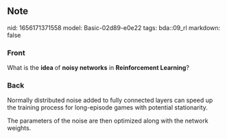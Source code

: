 ## Note
nid: 1656171371558
model: Basic-02d89-e0e22
tags: bda::09_rl
markdown: false

### Front
What is the <b>idea </b>of <b>noisy networks</b> in <b>Reinforcement Learning</b>?

### Back
Normally distributed noise added to fully connected layers can speed up the training process for long-episode games with potential stationarity.

The parameters of the noise are then optimized along with the network weights.
